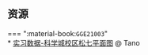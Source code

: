 ## 资源  
=== ":material-book:`GGE21003`"  
    * [实习数据-科学城校区松七平面图](http://api.cqu-openlib.cn/file?key=iaiIO2riqaqf) @ Tano